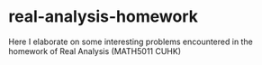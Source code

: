 # real-analysis-homework

Here I elaborate on some interesting problems encountered in the homework of Real Analysis (MATH5011 CUHK)
